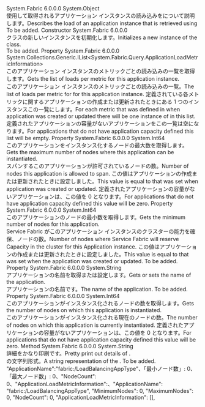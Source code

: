 <Type Name="ApplicationLoadInformation" FullName="System.Fabric.Query.ApplicationLoadInformation">
  <TypeSignature Language="C#" Value="public class ApplicationLoadInformation" />
  <TypeSignature Language="ILAsm" Value=".class public auto ansi beforefieldinit ApplicationLoadInformation extends System.Object" />
  <TypeSignature Language="DocId" Value="T:System.Fabric.Query.ApplicationLoadInformation" />
  <TypeSignature Language="VB.NET" Value="Public Class ApplicationLoadInformation" />
  <TypeSignature Language="F#" Value="type ApplicationLoadInformation = class" />
  <AssemblyInfo>
    <AssemblyName>System.Fabric</AssemblyName>
    <AssemblyVersion>6.0.0.0</AssemblyVersion>
  </AssemblyInfo>
  <Base>
    <BaseTypeName>System.Object</BaseTypeName>
  </Base>
  <Interfaces />
  <Docs>
    <summary>
      <para> <span data-ttu-id="e8e07-101">使用して取得されるアプリケーション インスタンスの読み込みをについて説明します。<see cref="M:System.Fabric.FabricClient.QueryClient.GetApplicationLoadInformationAsync(System.String)" /></span><span class="sxs-lookup"><span data-stu-id="e8e07-101">Describes the load of an application instance that is retrieved using <see cref="M:System.Fabric.FabricClient.QueryClient.GetApplicationLoadInformationAsync(System.String)" /></span></span></para>
    </summary>
    <remarks>To be added.</remarks>
  </Docs>
  <Members>
    <Member MemberName=".ctor">
      <MemberSignature Language="C#" Value="public ApplicationLoadInformation ();" />
      <MemberSignature Language="ILAsm" Value=".method public hidebysig specialname rtspecialname instance void .ctor() cil managed" />
      <MemberSignature Language="DocId" Value="M:System.Fabric.Query.ApplicationLoadInformation.#ctor" />
      <MemberSignature Language="VB.NET" Value="Public Sub New ()" />
      <MemberType>Constructor</MemberType>
      <AssemblyInfo>
        <AssemblyName>System.Fabric</AssemblyName>
        <AssemblyVersion>6.0.0.0</AssemblyVersion>
      </AssemblyInfo>
      <Parameters />
      <Docs>
        <summary>
          <para><span data-ttu-id="e8e07-102"><see cref="T:System.Fabric.Query.ApplicationLoadInformation" /> クラスの新しいインスタンスを初期化します。</span><span class="sxs-lookup"><span data-stu-id="e8e07-102">Initializes a new instance of the <see cref="T:System.Fabric.Query.ApplicationLoadInformation" /> class.</span></span></para>
        </summary>
        <remarks>To be added.</remarks>
      </Docs>
    </Member>
    <Member MemberName="ApplicationLoadMetricInformation">
      <MemberSignature Language="C#" Value="public System.Collections.Generic.IList&lt;System.Fabric.Query.ApplicationLoadMetricInformation&gt; ApplicationLoadMetricInformation { get; }" />
      <MemberSignature Language="ILAsm" Value=".property instance class System.Collections.Generic.IList`1&lt;class System.Fabric.Query.ApplicationLoadMetricInformation&gt; ApplicationLoadMetricInformation" />
      <MemberSignature Language="DocId" Value="P:System.Fabric.Query.ApplicationLoadInformation.ApplicationLoadMetricInformation" />
      <MemberSignature Language="VB.NET" Value="Public ReadOnly Property ApplicationLoadMetricInformation As IList(Of ApplicationLoadMetricInformation)" />
      <MemberSignature Language="F#" Value="member this.ApplicationLoadMetricInformation : System.Collections.Generic.IList&lt;System.Fabric.Query.ApplicationLoadMetricInformation&gt;" Usage="System.Fabric.Query.ApplicationLoadInformation.ApplicationLoadMetricInformation" />
      <MemberType>Property</MemberType>
      <AssemblyInfo>
        <AssemblyName>System.Fabric</AssemblyName>
        <AssemblyVersion>6.0.0.0</AssemblyVersion>
      </AssemblyInfo>
      <ReturnValue>
        <ReturnType>System.Collections.Generic.IList&lt;System.Fabric.Query.ApplicationLoadMetricInformation&gt;</ReturnType>
      </ReturnValue>
      <Docs>
        <summary>
            <span data-ttu-id="e8e07-103">このアプリケーション インスタンスのメトリックごとの読み込みの一覧を取得します。</span><span class="sxs-lookup"><span data-stu-id="e8e07-103">Gets the list of loads per metric for this application instance.</span></span>
            </summary>
        <value>
            <span data-ttu-id="e8e07-104">このアプリケーション インスタンスのメトリックごとの読み込みの一覧。</span><span class="sxs-lookup"><span data-stu-id="e8e07-104">The list of loads per metric for for this application instance.</span></span> <span data-ttu-id="e8e07-105">定義されている各メトリックに関する<see cref="F:System.Fabric.Description.ApplicationDescription.Metrics" />アプリケーションの作成または更新されたときにある 1 つのインスタンス<see cref="T:System.Fabric.Query.ApplicationLoadMetricInformation" />この一覧にします。</span><span class="sxs-lookup"><span data-stu-id="e8e07-105">For each metric that was defined in <see cref="F:System.Fabric.Description.ApplicationDescription.Metrics" /> when application was created or updated there will be one instance of <see cref="T:System.Fabric.Query.ApplicationLoadMetricInformation" /> in this list.</span></span>
            </value>
        <remarks>
            <span data-ttu-id="e8e07-106">定義されたアプリケーションの容量がないアプリケーションをこの一覧は空になります。</span><span class="sxs-lookup"><span data-stu-id="e8e07-106">For applications that do not have application capacity defined this list will be empty.</span></span>
            </remarks>
      </Docs>
    </Member>
    <Member MemberName="MaximumNodes">
      <MemberSignature Language="C#" Value="public long MaximumNodes { get; }" />
      <MemberSignature Language="ILAsm" Value=".property instance int64 MaximumNodes" />
      <MemberSignature Language="DocId" Value="P:System.Fabric.Query.ApplicationLoadInformation.MaximumNodes" />
      <MemberSignature Language="VB.NET" Value="Public ReadOnly Property MaximumNodes As Long" />
      <MemberSignature Language="F#" Value="member this.MaximumNodes : int64" Usage="System.Fabric.Query.ApplicationLoadInformation.MaximumNodes" />
      <MemberType>Property</MemberType>
      <AssemblyInfo>
        <AssemblyName>System.Fabric</AssemblyName>
        <AssemblyVersion>6.0.0.0</AssemblyVersion>
      </AssemblyInfo>
      <ReturnValue>
        <ReturnType>System.Int64</ReturnType>
      </ReturnValue>
      <Docs>
        <summary>
            <span data-ttu-id="e8e07-107">このアプリケーションをインスタンス化するノードの最大数を取得します。</span><span class="sxs-lookup"><span data-stu-id="e8e07-107">Gets the maximum number of nodes where this application can be instantiated.</span></span>
            </summary>
        <value>
          <para>
            <span data-ttu-id="e8e07-108">スパンするこのアプリケーションが許可されているノードの数。</span><span class="sxs-lookup"><span data-stu-id="e8e07-108">Number of nodes this application is allowed to span.</span></span>
            <span data-ttu-id="e8e07-109">この値は<see cref="P:System.Fabric.Description.ApplicationDescription.MaximumNodes" />アプリケーションの作成または更新されたときに設定しました。</span><span class="sxs-lookup"><span data-stu-id="e8e07-109">This value is equal to <see cref="P:System.Fabric.Description.ApplicationDescription.MaximumNodes" /> that was set when application was created or updated.</span></span>
            </para>
        </value>
        <remarks>
            <span data-ttu-id="e8e07-110">定義されたアプリケーションの容量がないアプリケーションは、この値を 0 となります。</span><span class="sxs-lookup"><span data-stu-id="e8e07-110">For applications that do not have application capacity defined this value will be zero.</span></span>
            </remarks>
      </Docs>
    </Member>
    <Member MemberName="MinimumNodes">
      <MemberSignature Language="C#" Value="public long MinimumNodes { get; }" />
      <MemberSignature Language="ILAsm" Value=".property instance int64 MinimumNodes" />
      <MemberSignature Language="DocId" Value="P:System.Fabric.Query.ApplicationLoadInformation.MinimumNodes" />
      <MemberSignature Language="VB.NET" Value="Public ReadOnly Property MinimumNodes As Long" />
      <MemberSignature Language="F#" Value="member this.MinimumNodes : int64" Usage="System.Fabric.Query.ApplicationLoadInformation.MinimumNodes" />
      <MemberType>Property</MemberType>
      <AssemblyInfo>
        <AssemblyName>System.Fabric</AssemblyName>
        <AssemblyVersion>6.0.0.0</AssemblyVersion>
      </AssemblyInfo>
      <ReturnValue>
        <ReturnType>System.Int64</ReturnType>
      </ReturnValue>
      <Docs>
        <summary>
            <span data-ttu-id="e8e07-111">このアプリケーションのノードの最小数を取得します。</span><span class="sxs-lookup"><span data-stu-id="e8e07-111">Gets the minimum number of nodes for this application.</span></span>
            </summary>
        <value>
          <para>
            <span data-ttu-id="e8e07-112">Service Fabric がこのアプリケーション インスタンスのクラスターの能力を確保、ノードの数。</span><span class="sxs-lookup"><span data-stu-id="e8e07-112">Number of nodes where Service Fabric will reserve Capacity in the cluster for this Application instance.</span></span>
            <span data-ttu-id="e8e07-113">この値は<see cref="P:System.Fabric.Description.ApplicationDescription.MinimumNodes" />アプリケーションの作成または更新されたときに設定しました。</span><span class="sxs-lookup"><span data-stu-id="e8e07-113">This value is equal to <see cref="P:System.Fabric.Description.ApplicationDescription.MinimumNodes" /> that was set when the application was created or updated.</span></span>
            </para>
        </value>
        <remarks>To be added.</remarks>
      </Docs>
    </Member>
    <Member MemberName="Name">
      <MemberSignature Language="C#" Value="public string Name { get; }" />
      <MemberSignature Language="ILAsm" Value=".property instance string Name" />
      <MemberSignature Language="DocId" Value="P:System.Fabric.Query.ApplicationLoadInformation.Name" />
      <MemberSignature Language="VB.NET" Value="Public ReadOnly Property Name As String" />
      <MemberSignature Language="F#" Value="member this.Name : string" Usage="System.Fabric.Query.ApplicationLoadInformation.Name" />
      <MemberType>Property</MemberType>
      <AssemblyInfo>
        <AssemblyName>System.Fabric</AssemblyName>
        <AssemblyVersion>6.0.0.0</AssemblyVersion>
      </AssemblyInfo>
      <ReturnValue>
        <ReturnType>System.String</ReturnType>
      </ReturnValue>
      <Docs>
        <summary>
            <span data-ttu-id="e8e07-114">アプリケーションの名前を取得または設定します。</span><span class="sxs-lookup"><span data-stu-id="e8e07-114">Gets or sets the name of the application.</span></span>
            </summary>
        <value>
            <span data-ttu-id="e8e07-115">アプリケーションの名前です。</span><span class="sxs-lookup"><span data-stu-id="e8e07-115">The name of the application.</span></span>
            </value>
        <remarks>To be added.</remarks>
      </Docs>
    </Member>
    <Member MemberName="NodeCount">
      <MemberSignature Language="C#" Value="public long NodeCount { get; }" />
      <MemberSignature Language="ILAsm" Value=".property instance int64 NodeCount" />
      <MemberSignature Language="DocId" Value="P:System.Fabric.Query.ApplicationLoadInformation.NodeCount" />
      <MemberSignature Language="VB.NET" Value="Public ReadOnly Property NodeCount As Long" />
      <MemberSignature Language="F#" Value="member this.NodeCount : int64" Usage="System.Fabric.Query.ApplicationLoadInformation.NodeCount" />
      <MemberType>Property</MemberType>
      <AssemblyInfo>
        <AssemblyName>System.Fabric</AssemblyName>
        <AssemblyVersion>6.0.0.0</AssemblyVersion>
      </AssemblyInfo>
      <ReturnValue>
        <ReturnType>System.Int64</ReturnType>
      </ReturnValue>
      <Docs>
        <summary>
            <span data-ttu-id="e8e07-116">このアプリケーションがインスタンス化されるノードの数を取得します。</span><span class="sxs-lookup"><span data-stu-id="e8e07-116">Gets the number of nodes on which this application is instantiated.</span></span>
            </summary>
        <value>
          <para>
            <span data-ttu-id="e8e07-117">このアプリケーションがインスタンス化される現在のノードの数。</span><span class="sxs-lookup"><span data-stu-id="e8e07-117">The number of nodes on which this application is currently instantiated.</span></span>
            </para>
        </value>
        <remarks>
            <span data-ttu-id="e8e07-118">定義されたアプリケーションの容量がないアプリケーションは、この値を 0 となります。</span><span class="sxs-lookup"><span data-stu-id="e8e07-118">For applications that do not have application capacity defined this value will be zero.</span></span>
            </remarks>
      </Docs>
    </Member>
    <Member MemberName="ToString">
      <MemberSignature Language="C#" Value="public override string ToString ();" />
      <MemberSignature Language="ILAsm" Value=".method public hidebysig virtual instance string ToString() cil managed" />
      <MemberSignature Language="DocId" Value="M:System.Fabric.Query.ApplicationLoadInformation.ToString" />
      <MemberSignature Language="VB.NET" Value="Public Overrides Function ToString () As String" />
      <MemberSignature Language="F#" Value="override this.ToString : unit -&gt; string" Usage="applicationLoadInformation.ToString " />
      <MemberType>Method</MemberType>
      <AssemblyInfo>
        <AssemblyName>System.Fabric</AssemblyName>
        <AssemblyVersion>6.0.0.0</AssemblyVersion>
      </AssemblyInfo>
      <ReturnValue>
        <ReturnType>System.String</ReturnType>
      </ReturnValue>
      <Parameters />
      <Docs>
        <summary>
          <para>
            <span data-ttu-id="e8e07-119">詳細をかなり印刷<see cref="T:System.Fabric.Query.ApplicationLoadInformation" />です。</span><span class="sxs-lookup"><span data-stu-id="e8e07-119">Pretty print out details of <see cref="T:System.Fabric.Query.ApplicationLoadInformation" />.</span></span>
            </para>
        </summary>
        <returns><span data-ttu-id="e8e07-120"><see cref="T:System.Fabric.Query.ApplicationLoadInformation" /> の文字列形式。</span><span class="sxs-lookup"><span data-stu-id="e8e07-120">A string representation of the <see cref="T:System.Fabric.Query.ApplicationLoadInformation" />.</span></span></returns>
        <remarks>To be added.</remarks>
        <example>
            <span data-ttu-id="e8e07-121">"ApplicationName":"fabric:/LoadBalancingAppType"、「最小ノード数」: 0、「最大ノード数」: 0、"NodeCount": 0、"ApplicationLoadMetricInformation":、</span><span class="sxs-lookup"><span data-stu-id="e8e07-121">"ApplicationName": "fabric:/LoadBalancingAppType", "MinimumNodes": 0, "MaximumNodes": 0, "NodeCount": 0, "ApplicationLoadMetricInformation": [],</span></span>
            </example>
      </Docs>
    </Member>
  </Members>
</Type>